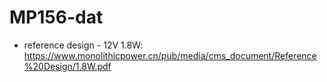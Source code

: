 
# MP156-dat 

* reference design - 12V 1.8W: https://www.monolithicpower.cn/pub/media/cms_document/Reference%20Design/1.8W.pdf